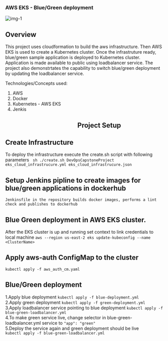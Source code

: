 ### AWS EKS - Blue/Green deployment

![img-1](images/1-Diagram_EKS_blue_green_deployment)

## Overview
This project uses cloudformation to build the aws infrastructure. Then AWS EKS is used to create a Kubernetes cluster. Once the infrastruture ready, blue/green sample application is deployed to Kubernetes cluster. Application is made available to public using loadbalancer service. The project also demonstrtates the capability to switch blue/green deployment by updating the loadbalancer service.

Technologies/Concepts used:
1. AWS
2. Docker
3. Kubernetes - AWS EKS 
4. Jenkis

## &emsp; &emsp; &emsp; &emsp; &emsp; &emsp; &emsp; &emsp; &emsp;Project Setup

## Create Infrastructure
To deploy the infrastructure execute the create.sh script with following parameters &nbsp;
``` sh ./create.sh DevOpsCapstoneProject eks_cloud_infrastrucure.yml eks_cloud_infrastrucure.json ```

## Setup Jenkins pipline to create images for blue/green applications in dockerhub
```Jenkinsfile in the repository builds docker images, performs a lint check and publishes to dockerhub```

## Blue Green deployment in AWS EKS cluster.
After the EKS cluster is up and running set context to link credentials to local machine
```aws --region us-east-2 eks update-kubeconfig --name <ClusterName>```

## Apply aws-auth ConfigMap to the cluster
```kubectl apply -f aws_auth_cm.yaml```

## Blue/Green deployment
1.Apply blue deployment ```kubectl apply -f blue-deployment.yml```<br />
2.Apply green deployment ```kubectl apply -f green-deployment.yml```<br />
3.Apply loadbalancer service pointing to blue deployment ```kubectl apply -f blue-green-loadbalancer.yml```<br />
4.To make green service live, change selector in blue-green-loadbalancer.yml service to ```"app": "green"``` <br />
5.Deploy the service again and green deployment should be live<br />
```kubectl apply -f blue-green-loadbalancer.yml```
